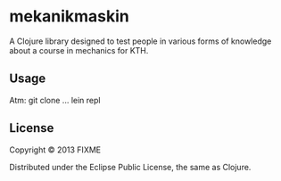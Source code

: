 # mekanikmaskin

A Clojure library designed to test people in various forms of knowledge about a course in mechanics for KTH.

## Usage

Atm: git clone ...
lein repl

## License

Copyright © 2013 FIXME

Distributed under the Eclipse Public License, the same as Clojure.
